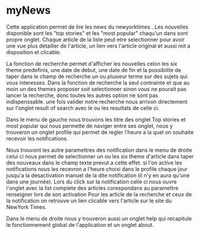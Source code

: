# myNews
Cette application permet de lire les news du  newyorktimes .
Les nouvelles disponible sont  les "top stories" et les "most popular" chaqu'un dans sont propre onglet.
Chaque article de la liste peut etre selectionner pour avoir une vue plus detailler de l'article, un lien vers l'article original et aussi mit a disposition et clicable.

La fonction de recherche permet d'afficher les nouvelles celon les six theme predefinis, une date de debut, une date de fin et la possibilite de taper dans le champ de recherche un ou plusieur terme sur des sujets qui vous interesses.
Dans la fonction de recherche la seul contrainte et que au moin un des themes proposer soit selectionner sinon vous ne pourait pas lancer la recherche, donc toutes les autres option ne sont pas indispenssable.
une fois valider notre recherche nous arrivon directement sur l'onglet result of search avec le ou les resultats de celle ci.

Dans le menu de gauche nous trouvons les titre des onglet Top stories et most popular qui nous permette de naviger entre ses onglet,
nous y trouveron un onglet profile qui permet de regler l'heure a la quel on souhaite recevoir les notifications.

Nous trouvont les autre paramettres des notification dans le menu de droite celui ci nous permet de selectionner un ou les six theme d'article dans taper des nouveaux dans le champ texte prevut a cette effet. si l'on active les notifications nous les recevron a l'heure choisi dans le profile chaque jour jusqu'a la desactivation manuel de la dite notification (il n'y en aura qu'une dans une journée).
Lors du click sur la notification celle ci nous ouvre l'onglet avec la list complete des articles corespondans au paramettre renseigner lors de son activation
Pour les article de la recherche et ceux de la notification on retrouve un lien clicable vers l'article sur le site du NewYork Times.

Dans le menu de droite nous y trouveron aussi un onglet help qui recapitule le fonctionnement global de l'application et un onglet about.
